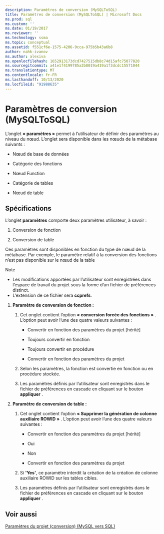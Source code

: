 ```yaml
---
description: Paramètres de conversion (MySQLToSQL)
title: Paramètres de conversion (MySQLToSQL) | Microsoft Docs
ms.prod: sql
ms.custom: ''
ms.date: 01/19/2017
ms.reviewer: ''
ms.technology: ssma
ms.topic: conceptual
ms.assetid: f551cf6e-1575-4206-9cca-975b5b43a6b8
author: nahk-ivanov
ms.author: alexiva
ms.openlocfilehash: 1652913173dcd7427515db8c74d15afc75077820
ms.sourcegitcommit: a41e1f4199785a2b8019a419a1f3dcdc15571044
ms.translationtype: MT
ms.contentlocale: fr-FR
ms.lasthandoff: 10/13/2020
ms.locfileid: "91988635"
---
```

# <a name="conversion-settings-mysqltosql"></a>Paramètres de conversion (MySQLToSQL)
L’onglet **« paramètres »** permet à l’utilisateur de définir des paramètres au niveau du nœud. L’onglet sera disponible dans les nœuds de la métabase suivants :  
  
-   Nœud de base de données  
  
-   Catégorie des fonctions  
  
-   Nœud Function  
  
-   Catégorie de tables  
  
-   Nœud de table  
  
## <a name="specifications"></a>Spécifications  
L’onglet **paramètres** comporte deux paramètres utilisateur, à savoir :  
  
1.  Conversion de fonction  
  
2.  Conversion de table  
  
Ces paramètres sont disponibles en fonction du type de nœud de la métabase. Par exemple, le paramètre relatif à la conversion des fonctions n’est pas disponible sur le nœud de la table  
  
> [!NOTE]  
> -   Les modifications apportées par l’utilisateur sont enregistrées dans l’espace de travail du projet sous la forme d’un fichier de préférences distinct.  
> -   L’extension de ce fichier sera **ccprefs**.  
  
1.  **Paramètre de conversion de fonction :**  
  
    1.  Cet onglet contient l’option **« conversion forcée des fonctions »** . L’option peut avoir l’une des quatre valeurs suivantes :  
  
        -   Convertir en fonction des paramètres du projet [hérité]  
  
        -   Toujours convertir en fonction  
  
        -   Toujours convertir en procédure  
  
        -   Convertir en fonction des paramètres du projet  
  
    2.  Selon les paramètres, la fonction est convertie en fonction ou en procédure stockée.  
  
    3.  Les paramètres définis par l’utilisateur sont enregistrés dans le fichier de préférences en cascade en cliquant sur le bouton **appliquer** .  
  
2.  **Paramètre de conversion de table :**  
  
    1.  Cet onglet contient l’option **« Supprimer la génération de colonne auxiliaire ROWID »** . L’option peut avoir l’une des quatre valeurs suivantes :  
  
        -   Convertir en fonction des paramètres du projet [hérité]  
  
        -   Oui  
  
        -   Non  
  
        -   Convertir en fonction des paramètres du projet  
  
    2.  Si **'Yes'**, ce paramètre interdit la création de la création de colonne auxiliaire ROWID sur les tables cibles.  
  
    3.  Les paramètres définis par l’utilisateur sont enregistrés dans le fichier de préférences en cascade en cliquant sur le bouton **appliquer** .  
  
## <a name="see-also"></a>Voir aussi  
[Paramètres du projet (conversion) (MySQL vers SQL)](./project-settings-conversion-mysqltosql.md)  
